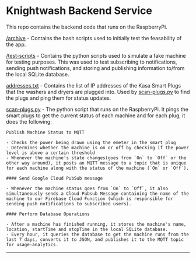 # Knightwash Backend Service

This repo contains the backend code that runs on the RaspberryPi.

[/archive](./archive/) - Contains the bash scripts used to initially test the feasability of the app.

[/test-scripts](./test-scripts/) - Contains the python scripts used to simulate a fake machine for testing purposes. This was used to test subscribing to notifications, sending push notifications, and storing and publishing information to/from the local SQLite database.

[addresses.txt](./addresses.txt) - Contains the list of IP addresses of the Kasa Smart Plugs that the washers and dryers are plugged into. Used by [scan-plugs.py](./scan-plugs.py) to find the plugs and ping them for status updates.

[scan-plugs.py](./scan-plugs.py) - The python script that runs on the RaspberryPi. It pings the smart plugs to get the current status of each machine and for each plug, it does the following:

    Publish Machine Status to MQTT

    - Checks the power being drawn using the emeter in the smart plug
    - Determines whether the machine is on or off by checking if the power level is above a certain threshold
    - Whenever the machine's state changes(goes from `On` to `Off` or the other way around), it posts an MQTT message to a topic that is unique for each machine along with the status of the machine (`On` or `Off`).

    #### Send Google Cloud PubSub message

    - Whenever the machine status goes from `On` to `Off`, it also simultaneously sends a Cloud Pubsub Message containing the name of the machine to our Firebase Cloud Function (which is responsible for sending push notifications to subscribed users).

    #### Perform Database Operations

    - After a machine has finished running, it stores the machine's name, location, startTime and stopTime in the local SQLite database.
    - Every hour, it queries the database to get the machine runs from the last 7 days, converts it to JSON, and publishes it to the MQTT topic for usage-analytics.

---
